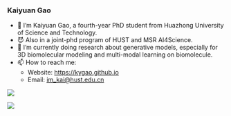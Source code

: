 ### Kaiyuan Gao


- 🔭 I’m Kaiyuan Gao, a fourth-year PhD student from Huazhong University of Science and Technology.
- 😈 Also in a joint-phd program of HUST and MSR AI4Science.
- 🌱 I’m currently doing research about generative models, especially for 3D biomolecular modeling and multi-modal learning on biomolecule.
- 📫 How to reach me:
  - Website: https://kygao.github.io
  - Email: im_kai@hust.edu.cn

![](https://github-readme-stats.vercel.app/api?username=KyGao&count_private=true&show_icons=true&theme=transparent)

[![](https://github-readme-stats.vercel.app/api/top-langs/?username=KyGao&layout=compact&hide=javascript,html,c,css,scss,typescript,xml)](https://github.com/anuraghazra/github-readme-stats)
